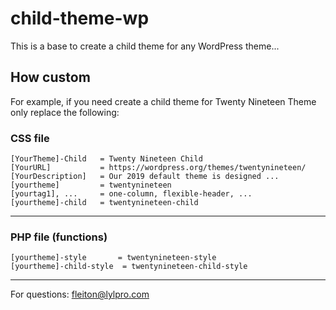 # child-theme-wp
This is a base to create a child theme for any WordPress theme...

## How custom
For example, if you need create a child theme for Twenty Nineteen Theme only replace the following:

### CSS file

```
[YourTheme]-Child   = Twenty Nineteen Child
[YourURL]           = https://wordpress.org/themes/twentynineteen/
[YourDescription]   = Our 2019 default theme is designed ...
[yourtheme]         = twentynineteen
[yourtag1], ...     = one-column, flexible-header, ...
[yourtheme]-child   = twentynineteen-child
```

***

### PHP file (functions)

```
[yourtheme]-style       = twentynineteen-style
[yourtheme]-child-style  = twentynineteen-child-style
```

***


For questions: fleiton@lylpro.com
